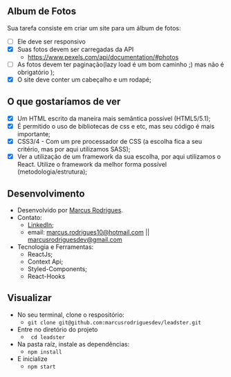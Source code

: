 ## Album de Fotos

Sua tarefa consiste em criar um site para um álbum de fotos:
- [ ] Ele deve ser responsivo
- [x] Suas fotos devem ser carregadas da API
  - https://www.pexels.com/api/documentation/#photos
- [ ] As fotos devem ter paginação(lazy load é um bom caminho ;) mas não é obrigatório ); 
- [x] O site deve conter um cabeçalho e um rodapé;

## O que gostaríamos de ver

- [x] Um HTML escrito da maneira mais semântica possível (HTML5/5.1);
- [x] É permitido o uso de bibliotecas de css e etc, mas seu código é mais importante;
- [x] CSS3/4 - Com um pre processador de CSS (a escolha fica a seu critério, mas por aqui utilizamos SASS);
- [x] Ver a utilização de um framework da sua escolha, por aqui utilizamos o React. Utilize o framework da melhor forma possível (metodologia/estrutura);

## Desenvolvimento

- Desenvolvido por <a href="https://www.linkedin.com/in/marcusrodriguesdev/" target="_blank" rel="noreferrer">Marcus Rodrigues</a>.
- Contato:
  - <a href="https://www.linkedin.com/in/marcusrodriguesdev/" target="_blank" rel="noreferrer">LinkedIn</a>;
  - email: marcus.rodrigues10@hotmail.com || marcusrodriguesdev@gmail.com
- Tecnologia e Ferramentas:
  - ReactJs;
  - Context Api;
  - Styled-Components;
  - React-Hooks

## Visualizar
 - No seu terminal, clone o respositório:
   - ``` git clone git@github.com:marcusrodriguesdev/leadster.git ```
 - Entre no diretório do projeto
   - ``` cd leadster```
 - Na pasta raíz, instale as dependências:
   - ``` npm install ```
 - E inicialize
   - ``` npm start ```
